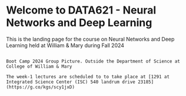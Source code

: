 # Welcome to DATA621 - Neural Networks and Deep Learning

This is the landing page for the course on Neural Networks and Deep Learning held at William & Mary during Fall 2024

```{figure} images/nndl_image.pdf

Boot Camp 2024 Group Picture. Outside the Department of Science at College of William & Mary
```

```{important}
The week-1 lectures are scheduled to to take place at [1291 at Integrated Science Center (ISC) 540 landrum drive 23185](https://g.co/kgs/scy1jxD)
```

```{tableofcontents}
```